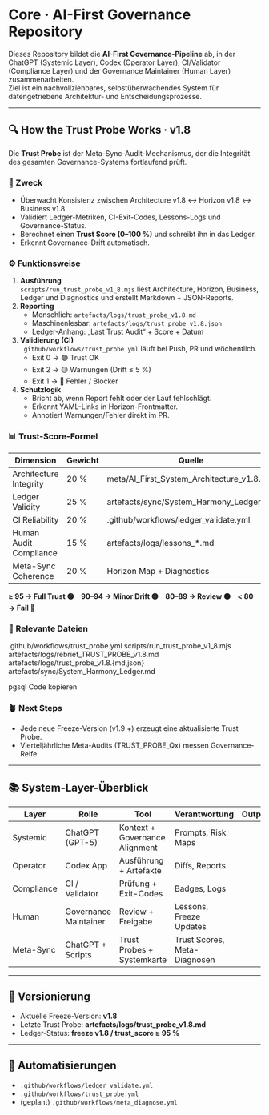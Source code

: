 # Core · AI-First Governance Repository

Dieses Repository bildet die **AI-First Governance-Pipeline** ab, in der ChatGPT (Systemic Layer), Codex (Operator Layer),
CI/Validator (Compliance Layer) und der Governance Maintainer (Human Layer) zusammenarbeiten.  
Ziel ist ein nachvollziehbares, selbstüberwachendes System für datengetriebene Architektur- und Entscheidungsprozesse.

---

## 🔍 How the Trust Probe Works · v1.8

Die **Trust Probe** ist der Meta-Sync-Audit-Mechanismus, der die Integrität des gesamten Governance-Systems fortlaufend prüft.

### 🧠 Zweck
- Überwacht Konsistenz zwischen Architecture v1.8 ↔ Horizon v1.8 ↔ Business v1.8.  
- Validiert Ledger-Metriken, CI-Exit-Codes, Lessons-Logs und Governance-Status.  
- Berechnet einen **Trust Score (0–100 %)** und schreibt ihn in das Ledger.  
- Erkennt Governance-Drift automatisch.

### ⚙️ Funktionsweise
1. **Ausführung**  
   `scripts/run_trust_probe_v1_8.mjs` liest Architecture, Horizon, Business, Ledger und Diagnostics und erstellt Markdown + JSON-Reports.  
2. **Reporting**  
   - Menschlich: `artefacts/logs/trust_probe_v1.8.md`  
   - Maschinenlesbar: `artefacts/logs/trust_probe_v1.8.json`  
   - Ledger-Anhang: „Last Trust Audit“ + Score + Datum  
3. **Validierung (CI)**  
   `.github/workflows/trust_probe.yml` läuft bei Push, PR und wöchentlich.  
   - Exit 0 → 🟢 Trust OK  
   - Exit 2 → 🟡 Warnungen (Drift ≤ 5 %)  
   - Exit 1 → 🔴 Fehler / Blocker  
4. **Schutzlogik**  
   - Bricht ab, wenn Report fehlt oder der Lauf fehlschlägt.  
   - Erkennt YAML-Links in Horizon-Frontmatter.  
   - Annotiert Warnungen/Fehler direkt im PR.

### 📊 Trust-Score-Formel
| Dimension | Gewicht | Quelle |
|------------|----------|--------|
| Architecture Integrity | 20 % | meta/AI_First_System_Architecture_v1.8.md |
| Ledger Validity | 25 % | artefacts/sync/System_Harmony_Ledger.md |
| CI Reliability | 20 % | .github/workflows/ledger_validate.yml |
| Human Audit Compliance | 15 % | artefacts/logs/lessons_*.md |
| Meta-Sync Coherence | 20 % | Horizon Map + Diagnostics |

**≥ 95 → Full Trust 🟢 90–94 → Minor Drift 🟡 80–89 → Review 🟠 < 80 → Fail 🔴**

### 📁 Relevante Dateien
.github/workflows/trust_probe.yml
scripts/run_trust_probe_v1_8.mjs
artefacts/logs/rebrief_TRUST_PROBE_v1.8.md
artefacts/logs/trust_probe_v1.8.{md,json}
artefacts/sync/System_Harmony_Ledger.md

pgsql
Code kopieren

### 🪴 Next Steps
- Jede neue Freeze-Version (v1.9 +) erzeugt eine aktualisierte Trust Probe.  
- Vierteljährliche Meta-Audits (TRUST_PROBE_Qx) messen Governance-Reife.

---

## 📚 System-Layer-Überblick
| Layer | Rolle | Tool | Verantwortung | Output |
|--------|--------|------|----------------|---------|
| Systemic | ChatGPT (GPT-5) | Kontext + Governance Alignment | Prompts, Risk Maps |
| Operator | Codex App | Ausführung + Artefakte | Diffs, Reports |
| Compliance | CI / Validator | Prüfung + Exit-Codes | Badges, Logs |
| Human | Governance Maintainer | Review + Freigabe | Lessons, Freeze Updates |
| Meta-Sync | ChatGPT + Scripts | Trust Probes + Systemkarte | Trust Scores, Meta-Diagnosen |

---

## 🧩 Versionierung
- Aktuelle Freeze-Version: **v1.8**  
- Letzte Trust Probe: **artefacts/logs/trust_probe_v1.8.md**  
- Ledger-Status: **freeze v1.8 / trust_score ≥ 95 %**

---

## 🤖 Automatisierungen
- `.github/workflows/ledger_validate.yml`  
- `.github/workflows/trust_probe.yml`  
- (geplant) `.github/workflows/meta_diagnose.yml`
